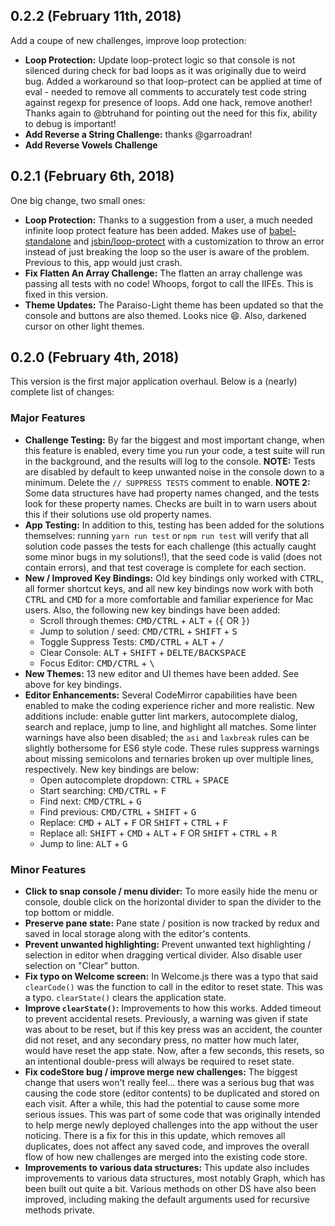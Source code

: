 ## 0.2.2 (February 11th, 2018)
Add a coupe of new challenges, improve loop protection:
- __Loop Protection:__ Update loop-protect logic so that console is not silenced during check for bad loops as it was originally due to weird bug. Added a workaround so that loop-protect can be applied at time of eval - needed to remove all comments to accurately test code string against regexp for presence of loops. Add one hack, remove another! Thanks again to @btruhand for pointing out the need for this fix, ability to debug is important!
- __Add Reverse a String Challenge:__ thanks @garroadran!
- __Add Reverse Vowels Challenge__

## 0.2.1 (February 6th, 2018)
One big change, two small ones:
- __Loop Protection:__ Thanks to a suggestion from a user, a much needed infinite loop protect feature has been added. Makes use of [babel-standalone](https://github.com/babel/babel-standalone) and [jsbin/loop-protect](https://github.com/jsbin/loop-protect) with a customization to throw an error instead of just breaking the loop so the user is aware of the problem. Previous to this, app would just crash.
- __Fix Flatten An Array Challenge:__ The flatten an array challenge was passing all tests with no code! Whoops, forgot to call the IIFEs. This is fixed in this version.
- __Theme Updates:__ The Paraiso-Light theme has been updated so that the console and buttons are also themed. Looks nice :smile:. Also, darkened cursor on other light themes.

## 0.2.0 (February 4th, 2018)
This version is the first major application overhaul. Below is a (nearly) complete list of changes:
### Major Features
- __Challenge Testing:__ By far the biggest and most important change, when this feature is enabled, every time you run your code, a test suite will run in the background, and the results will log to the console. __NOTE:__ Tests are disabled by default to keep unwanted noise in the console down to a minimum. Delete the `// SUPPRESS TESTS` comment to enable. __NOTE 2:__ Some data structures have had property names changed, and the tests look for these property names. Checks are built in to warn users about this if their solutions use old property names.
- __App Testing:__ In addition to this, testing has been added for the solutions themselves: running `yarn run test` or `npm run test` will verify that all solution code passes the tests for each challenge (this actually caught some minor bugs in my solutions!), that the seed code is valid (does not contain errors), and that test coverage is complete for each section.
- __New / Improved Key Bindings:__ Old key bindings only worked with <kbd>CTRL</kbd>, all former shortcut keys, and all new key bindings now work with both <kbd>CTRL</kbd> and <kbd>CMD</kbd> for a more comfortable and familiar experience for Mac users. Also, the following new key bindings have been added:
  - Scroll through themes: <kbd>CMD/CTRL</kbd> + <kbd>ALT</kbd> + (<kbd>{</kbd> OR <kbd>}</kbd>)
  - Jump to solution / seed: <kbd>CMD/CTRL</kbd> + <kbd>SHIFT</kbd> + <kbd>S</kbd>
  - Toggle Suppress Tests: <kbd>CMD/CTRL</kbd> + <kbd>ALT</kbd> + <kbd>/</kbd>
  - Clear Console: <kbd>ALT</kbd> + <kbd>SHIFT</kbd> + <kbd>DELTE/BACKSPACE</kbd>
  - Focus Editor: <kbd>CMD/CTRL</kbd> + <kbd>\\</kbd>
- __New Themes:__ 13 new editor and UI themes have been added. See above for key bindings.
- __Editor Enhancements:__ Several CodeMirror capabilities have been enabled to make the coding experience richer and more realistic. New additions include: enable gutter lint markers, autocomplete dialog, search and replace, jump to line, and highlight all matches. Some linter warnings have also been disabled; the `asi` and `laxbreak` rules can be slightly bothersome for ES6 style code. These rules suppress warnings about missing semicolons and ternaries broken up over multiple lines, respectively. New key bindings are below:
  - Open autocomplete dropdown: <kbd>CTRL</kbd> + <kbd>SPACE</kbd>
  - Start searching: <kbd>CMD/CTRL</kbd> + <kbd>F</kbd>
  - Find next: <kbd>CMD/CTRL</kbd> + <kbd>G</kbd>
  - Find previous: <kbd>CMD/CTRL</kbd> + <kbd>SHIFT</kbd> + <kbd>G</kbd>
  - Replace: <kbd>CMD</kbd> + <kbd>ALT</kbd> + <kbd>F</kbd> OR <kbd>SHIFT</kbd> + <kbd>CTRL</kbd> + <kbd>F</kbd>
  - Replace all: <kbd>SHIFT</kbd> + <kbd>CMD</kbd> + <kbd>ALT</kbd> + <kbd>F</kbd> OR <kbd>SHIFT</kbd> + <kbd>CTRL</kbd> + <kbd>R</kbd>
  - Jump to line: <kbd>ALT</kbd> + <kbd>G</kbd>
### Minor Features
- __Click to snap console / menu divider:__ To more easily hide the menu or console, double click on the horizontal divider to span the divider to the top bottom or middle.
- __Preserve pane state:__ Pane state / position is now tracked by redux and saved in local storage along with the editor's contents.
- __Prevent unwanted highlighting:__ Prevent unwanted text highlighting / selection in editor when dragging vertical divider. Also disable user selection on "Clear" button.
- __Fix typo on Welcome screen:__ In Welcome.js there was a typo that said `clearCode()` was the function to call in the editor to reset state. This was a typo. `clearState()` clears the application state.
- __Improve `clearState()`:__ Improvements to how this works. Added timeout to prevent accidental resets. Previously, a warning was given if state was about to be reset, but if this key press was an accident, the counter did not reset, and any secondary press, no matter how much later, would have reset the app state. Now, after a few seconds, this resets, so an intentional double-press will always be required to reset state.
- __Fix codeStore bug / improve merge new challenges:__ The biggest change that users won't really feel... there was a serious bug that was causing the code store (editor contents) to be duplicated and stored on each visit. After a while, this had the potential to cause some more serious issues. This was part of some code that was originally intended to help merge newly deployed challenges into the app without the user noticing. There is a fix for this in this update, which removes all duplicates, does not affect any saved code, and improves the overall flow of how new challenges are merged into the existing code store.
- __Improvements to various data structures:__ This update also includes improvements to various data structures, most notably Graph, which has been built out quite a bit. Various methods on other DS have also been improved, including making the default arguments used for recursive methods private.
